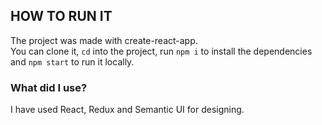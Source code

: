 

## HOW TO RUN IT

The project was made with create-react-app.  
You can clone it, `cd` into the project, run `npm i` to install the dependencies and `npm start` to run it locally.


### What did I use?

 I have used React, Redux and Semantic UI for designing. 


